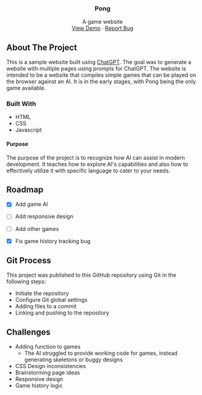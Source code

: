 <a id="readme-top"></a>

<div align="center">

<h3 align="center">Pong</h3>

  <p align="center">
    A game website
    <br />
    <a href="https://c-phancy.github.io/ai-website/">View Demo</a>
    &middot;
    <a href="https://github.com/c-Phancy/ai-website/issues/new/choose">Report Bug</a>
  </p>
</div>



## About The Project

This is a sample website built using <a href="https://chatgpt.com/">ChatGPT</a>. The goal was to generate a website with multiple pages using prompts for ChatGPT. The website is intended to be a website that compiles simple games that can be played on the browser against an AI. It is in the early stages, with Pong being the only game available.


### Built With

* HTML
* CSS
* Javascript


#### Purpose

The purpose of the project is to recognize how AI can assist in modern development. It teaches how to explore AI's capabilities and also how to effectively utilize it with specific language to cater to your needs.



## Roadmap

- [x] Add game AI
- [ ] Add responsive design
- [ ] Add other games
- [x] Fix game history tracking bug



## Git Process

This project was published to this GitHub repository using Git in the following steps:
* Initiate the repository
* Configure Git global settings
* Adding files to a commit
* Linking and pushing to the repository



## Challenges
* Adding function to games
  * The AI struggled to provide working code for games, instead generating skeletons or buggy designs
* CSS Design inconsistencies
* Brainstorming page ideas
* Responsive design
* Game history logic
